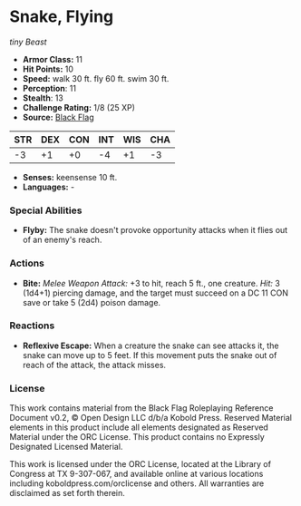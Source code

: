 # Snake, Flying

*tiny* *Beast*

- **Armor Class:** 11
- **Hit Points:** 10 
- **Speed:** walk 30 ft. fly 60 ft. swim 30 ft.
- **Perception**: 11
- **Stealth**: 13
- **Challenge Rating:** 1/8 (25 XP)
- **Source:** [Black Flag](https://koboldpress.com/kpstore/product/tovrpg-pg-mv/)

| STR | DEX | CON | INT | WIS | CHA |
| --- | --- | --- | --- | --- | --- |
| -3 | +1 | +0 | -4 | +1 | -3 |

- **Senses:** keensense 10 ft.
- **Languages:** -

### Special Abilities

- **Flyby:** The snake doesn't provoke opportunity attacks when it flies out of an enemy's reach.

### Actions

- **Bite:** _Melee Weapon Attack:_ +3 to hit, reach 5 ft., one creature. _Hit:_ 3 (1d4+1) piercing damage, and the target must succeed on a DC 11 CON save or take 5 (2d4) poison damage.

### Reactions

- **Reflexive Escape:** When a creature the snake can see attacks it, the snake can move up to 5 feet. If this movement puts the snake out of reach of the attack, the attack misses.


### License

This work contains material from the Black Flag Roleplaying Reference Document v0.2, © Open Design LLC d/b/a Kobold Press. Reserved Material elements in this product include all elements designated as Reserved Material under the ORC License. This product contains no Expressly Designated Licensed Material.

This work is licensed under the ORC License, located at the Library of Congress at TX 9-307-067, and available online at various locations including koboldpress.com/orclicense and others. All warranties are disclaimed as set forth therein.
